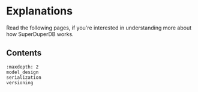 # Explanations

Read the following pages, if you're interested in understanding more about how SuperDuperDB works.

## Contents

```{toctree}
:maxdepth: 2
model_design
serialization
versioning
```
